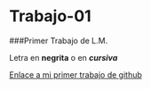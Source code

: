 # Trabajo-01
###Primer Trabajo de L.M.

Letra en **negrita** o en ___cursiva___

[Enlace a mi primer trabajo de github](https://github.com/christiancampos123/Trabajo-01)
